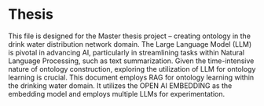 # Thesis
This file is designed for the Master thesis project – creating ontology in the drink water distribution network domain. 
The Large Language Model (LLM) is pivotal in advancing AI, particularly in streamlining tasks within Natural Language Processing, such as text summarization. Given the time-intensive nature of ontology construction, exploring the utilization of LLM for ontology learning is crucial. This document employs RAG for ontology learning within the drinking water domain. It utilizes the OPEN AI EMBEDDING as the embedding model and employs multiple LLMs for experimentation. 
